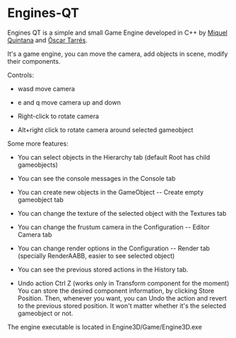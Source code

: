 # Engines-QT
Engines QT is a simple and small Game Engine developed in C++ by [Miquel Quintana](https://github.com/Leukino) and [Òscar Tarrés](https://github.com/oscarta3).

It's a game engine, you can move the camera, add objects in scene, modify their components.

Controls:

- wasd move camera

- e and q move camera up and down

- Right-click to rotate camera

- Alt+right click to rotate camera around selected gameobject

Some more features:

- You can select objects in the Hierarchy tab (default Root has child gameobjects)

- You can see the console messages in the Console tab

- You can create new objects in the GameObject -- Create empty gameobject tab

- You can change the texture of the selected object with the Textures tab

- You can change the frustum camera in the Configuration -- Editor Camera tab

- You can change render options in the Configuration -- Render tab (specially RenderAABB, easier to see selected object)

- You can see the previous stored actions in the History tab. 

- Undo action Ctrl Z (works only in Transform component for the moment)
You can store the desired component information, by clicking Store Position. Then, whenever you want, you can Undo the action and revert to the previous stored position. It won't matter whether it's the selected gameobject or not. 

The engine executable is located in Engine3D/Game/Engine3D.exe
